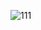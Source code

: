 ![111](https://github.com/SokolovYar/HW9-Styles/assets/143128087/4928ac07-b940-455d-96a2-13f4fc8340db)
